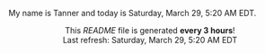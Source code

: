My name is Tanner and today is Saturday, March 29, 5:20 AM EDT.

<p align="center">This <i>README</i> file is generated <b>every 3 hours</b>!</br>Last refresh: Saturday, March 29, 5:20 AM EDT<br /></p>

